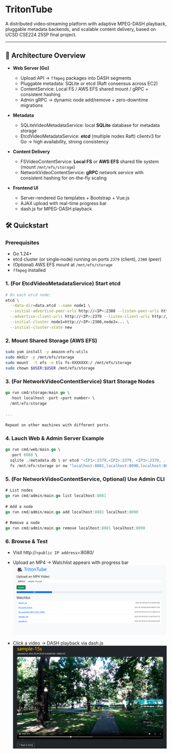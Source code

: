 # TritonTube

A distributed video‐streaming platform with adaptive MPEG-DASH playback, pluggable metadata backends, and scalable content delivery, based on UCSD CSE224 25SP final project.

---

## 🚀 Architecture Overview



- **Web Server (Go)**  
  - Upload API → `ffmpeg` packages into DASH segments  
  - Pluggable metadata: SQLite or etcd (Raft consensus across EC2)  
  - ContentService: Local FS / AWS EFS shared mount / gRPC + consistent hashing
  - Admin gRPC → dynamic node add/remove + zero-downtime migrations  

- **Metadata**  
  - SQLiteVideoMetadataService: local **SQLite** database for metadata storage  
  - EtcdVideoMetadataService: **etcd** (multiple nodes Raft) clientv3 for Go → high availability, strong consistency

- **Content Delivery**  
  - FSVideoContentService: **Local FS** or **AWS EFS** shared file system (mount `/mnt/efs/storage`)  
  - NetworkVideoContentService: **gRPC** network service with consistent hashing for on-the-fly scaling  

- **Frontend UI**  
  - Server-rendered Go templates + Bootstrap + Vue.js  
  - AJAX upload with real-time progress bar  
  - dash.js for MPEG-DASH playback  

## 🛠️ Quickstart

### Prerequisites

- Go 1.24+  
- etcd cluster (or single‐node) running on ports `2379` (client),  `2380` (peer)  
- (Optional) AWS EFS mount at `/mnt/efs/storage`
- `ffmpeg` installed

### 1. (For EtcdVideoMetadataService) Start etcd

```bash
# On each etcd node:
etcd \
  --data-dir=data.etcd --name node1 \
  --initial-advertise-peer-urls http://<IP>:2380 --listen-peer-urls http://<IP>:2380 \
  --advertise-client-urls http://<IP>:2379 --listen-client-urls http://<IP>:2379 \
  --initial-cluster node1=http://<IP>:2380,node2=... \
  --initial-cluster-state new
```

### 2. Mount Shared Storage (AWS EFS)
```bash
sudo yum install -y amazon-efs-utils
sudo mkdir -p /mnt/efs/storage
sudo mount  -t efs -o tls fs-XXXXXXX:/ /mnt/efs/storage
sudo chown $USER:$USER /mnt/efs/storage
```

### 3. (For NetworkVideoContentService) Start Storage Nodes
```go
go run cmd/storage/main.go \
  -host localhost -port <port number> \
  /mnt/efs/storage

...

Repeat on other machines with different ports.
```

### 4. Lauch Web & Admin Server Example
```go
go run cmd/web/main.go \
  -port 8080 \
  sqlite ./metadata.db \ or etcd "<IP1>:2379,<IP2>:2379, <IP3>:2379, ..."
  fs /mnt/efs/storage or nw "localhost:8081,localhost:8090,localhost:8091, localhost:8092, ..."
```

###  5. (For NetworkVideoContentService, Optional) Use Admin CLI
```go
# List nodes
go run cmd/admin/main.go list localhost:8081

# Add a node
go run cmd/admin/main.go add localhost:8081 localhost:8090

# Remove a node
go run cmd/admin/main.go remove localhost:8081 localhost:8090
```

### 6. Browse & Test
* Visit http://`<public IP address>`:8080/

* Upload an MP4 → Watchlist appears with progress bar
![](display/main%20menu.png)

* Click a video → DASH playback via dash.js
![](display/play.png)
